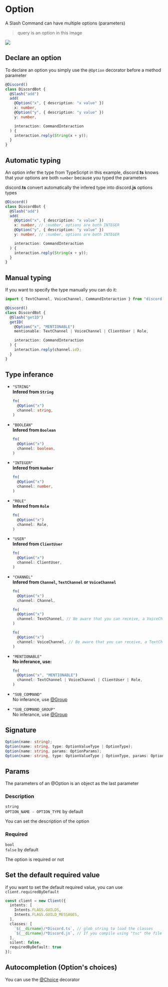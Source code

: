 # Option
A Slash Command can have multiple options (parameters)

> query is an option in this image

![](/discord.ts/options.png)

## Declare an option
To declare an option you simply use the `@Option` decorator before a method parameter
```ts
@Discord()
class DiscordBot {
  @Slash("add")
  add(
    @Option("x", { description: "x value" })
    x: number,
    @Option("y", { description: "y value" })
    y: number,

    interaction: CommandInteraction
  ) {
    interaction.reply(String(x + y));
  }
}
```

## Automatic typing
An option infer the type from TypeScript in this example, discord.**ts** knows that your options are both `number` because you typed the parameters

discord.**ts** convert automatically the infered type into discord.**js** options types

```ts
@Discord()
class DiscordBot {
  @Slash("add")
  add(
    @Option("x", { description: "x value" })
    x: number, // :number, options are both INTEGER
    @Option("y", { description: "y value" })
    y: number, // :number, options are both INTEGER

    interaction: CommandInteraction
  ) {
    interaction.reply(String(x + y));
  }
}
```

## Manual typing
If you want to specify the type manually you can do it:
```ts
import { TextChannel, VoiceChannel, CommandInteraction } from "discord.js"

@Discord()
class DiscordBot {
  @Slash("getID")
  getID(
    @Option("x", "MENTIONABLE")
    mentionable: TextChannel | VoiceChannel | ClientUser | Role,

    interaction: CommandInteraction
  ) {
    interaction.reply(channel.id);
  }
}
```

## Type inferance
- `"STRING"`  
  **Infered from `String`**  
  ```ts
  fn(
    @Option("x")
    channel: string,
  )
  ```

- `"BOOLEAN"`  
  **Infered from `Boolean`**  
  ```ts
  fn(
    @Option("x")
    channel: boolean,
  )
  ```

- `"INTEGER"`  
  **Infered from `Number`**  
  ```ts
  fn(
    @Option("x")
    channel: number,
  )
  ```

- `"ROLE"`  
  **Infered from `Role`**  
  ```ts
  fn(
    @Option("x")
    channel: Role,
  )
  ```

- `"USER"`  
  **Infered from `ClientUser`**   
  ```ts
  fn(
    @Option("x")
    channel: ClientUser,
  )
  ```

- `"CHANNEL"`  
  **Infered from `Channel`, `TextChannel` or `VoiceChannel`**  
  ```ts
  fn(
    @Option("x")
    channel: Channel,
  ```
  ```ts
  fn(
    @Option("x")
    channel: TextChannel, // Be aware that you can receive, a VoiceChannel too
  )
  ```
  ```ts
  fn(
    @Option("x")
    channel: VoiceChannel, // Be aware that you can receive, a TextChannel too
  )
  ```

- `"MENTIONABLE"`  
  **No inferance, use:**  
  ```ts
  fn(
    @Option("x", "MENTIONABLE")
    channel: TextChannel | VoiceChannel | ClientUser | Role,
  )
  ```

- `"SUB_COMMAND"`  
  No inferance, use [@Group](/decorators/group/)
  
- `"SUB_COMMAND_GROUP"`  
  No inferance, use [@Group](/decorators/group/)

## Signature
```ts
Option(name: string);
Option(name: string, type: OptionValueType | OptionType);
Option(name: string, params: OptionParams);
Option(name: string, type: OptionValueType | OptionType, params: OptionParams);
```

## Params
The parameters of an @Option is an object as the last parameter

### Description
`string`  
`OPTION_NAME - OPTION_TYPE` by default 

You can set the description of the option

### Required
`bool`  
`false` by default      

The option is required or not

## Set the default required value
if you want to set the default required value, you can use `client.requiredByDefault`

```ts
const client = new Client({
  intents: [
    Intents.FLAGS.GUILDS,
    Intents.FLAGS.GUILD_MESSAGES,
  ],
  classes: [
    `${__dirname}/*Discord.ts`, // glob string to load the classes
    `${__dirname}/*Discord.js`, // If you compile using "tsc" the file extension change to .js
  ],
  silent: false,
  requiredByDefault: true
});
```

## Autocompletion (Option's choices)
You can use the [@Choice](/decorators/choice/) decorator
